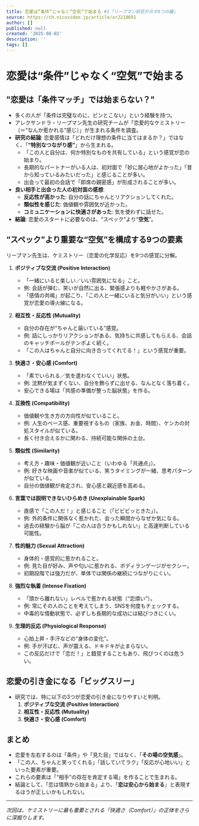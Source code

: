 ```yaml
---
title: 恋愛は“条件”じゃなく“空気”で始まる #1「リープマン研究が示す9つの鍵」
source: https://ch.nicovideo.jp/article/ar2218691
author: []
published: null
created: '2025-08-02'
description: ''
tags: []
---
```


# 恋愛は“条件”じゃなく“空気”で始まる

## "恋愛は「条件マッチ」では始まらない？"

- 多くの人が「条件は完璧なのに、ピンとこない」という経験を持つ。
- アレクサンドラ・リープマン先生の研究チームが「恋愛的なケミストリー（＝“なんか惹かれる”感じ）」が生まれる条件を調査。
- **研究の結論**: 恋愛感情は「どれだけ理想の条件に当てはまるか？」ではなく、「**“特別なつながり感”**」から生まれる。
  - 「この人と自分は、何か特別なものを共有している」という感覚が恋の始まり。
  - 長期的なパートナーがいる人は、初対面で「妙に居心地がよかった」「昔から知っているみたいだった」と感じることが多い。
  - 出会って最初の会話で「即席の親密感」が形成されることが多い。
- **良い相手と出会った人の初対面の感想**:
  - **反応性が高かった**: 自分の話にちゃんとリアクションしてくれた。
  - **類似性を感じた**: 価値観や雰囲気が近かった。
  - **コミュニケーションに快適さがあった**: 気を使わずに話せた。
- **結論**: 恋愛のスタートに必要なのは、“スペック”より“**空気**”。

## “スペック”より重要な“空気”を構成する9つの要素

リープマン先生は、ケミストリー（恋愛の化学反応）を9つの感覚に分解。

1. **ポジティブな交流 (Positive Interaction)**
    - 「一緒にいると楽しい／いい雰囲気になる」こと。
    - 例: 会話が弾む、笑いが自然に出る、緊張感よりも軽やかさがある。
    - 「感情の共鳴」が起こり、「この人と一緒にいると気分がいい」という感覚が恋愛の導火線になる。

2. **相互性・反応性 (Mutuality)**
    - 自分の存在が“ちゃんと届いている”感覚。
    - 例: 話にしっかりリアクションがある、気持ちに共感してもらえる、会話のキャッチボールがテンポよく続く。
    - 「この人はちゃんと自分に向き合ってくれてる！」という感覚が重要。

3. **快適さ・安心感 (Comfort)**
    - 「素でいられる／気を遣わなくていい」状態。
    - 例: 沈黙が気まずくない、自分を飾らずに出せる、なんとなく落ち着く。
    - 安心できる場は「共感の準備が整った脳状態」を作る。

4. **互換性 (Compatibility)**
    - 価値観や生き方の方向性が似ていること。
    - 例: 人生のペース感、重要視するもの（家族、お金、時間）、ケンカの対処スタイルが似ている。
    - 長く付き合えるかに関わる、持続可能な関係の土台。

5. **類似性 (Similarity)**
    - 考え方・趣味・価値観が近いこと（いわゆる「共通点」）。
    - 例: 好きな映画や音楽が似ている、笑うタイミングが一緒、思考パターンが似ている。
    - 自分の価値観が肯定され、安心感と親近感を高める。

6. **言葉では説明できないひらめき (Unexplainable Spark)**
    - 直感で「この人だ！」と感じること（「ビビビッときた」）。
    - 例: 外的条件に関係なく惹かれた、会った瞬間からなぜか気になる。
    - 過去の経験から脳が「この人は合うかもしれない」と高速判断している可能性。

7. **性的魅力 (Sexual Attraction)**
    - 身体的・感覚的に惹かれること。
    - 例: 見た目が好み、声や匂いに惹かれる、ボディランゲージがセクシー。
    - 初期段階では強力だが、単体では関係の継続につながりにくい。

8. **強烈な執着 (Intense Fixation)**
    - 「頭から離れない」レベルで惹かれる状態（“恋煩い”）。
    - 例: 常にその人のことを考えてしまう、SNSを何度もチェックする。
    - 中毒的な情動状態で、必ずしも長期的な成功には結びつきにくい。

9. **生理的反応 (Physiological Response)**
    - 心拍上昇・手汗などの“身体の変化”。
    - 例: 手が汗ばむ、声が震える、ドキドキが止まらない。
    - この反応だけで「恋だ！」と錯覚することもあり、飛びつくのは危うい。

## 恋愛の引き金になる「ビッグスリー」

- 研究では、特に以下の3つが恋愛の引き金になりやすいと判明。
    1. **ポジティブな交流 (Positive Interaction)**
    2. **相互性・反応性 (Mutuality)**
    3. **快適さ・安心感 (Comfort)**

## まとめ

- 恋愛を左右するのは「条件」や「見た目」ではなく、「**その場の空気感**」。
- 「この人、ちゃんと笑ってくれる」「話していてラク」「反応が心地いい」といった要素が重要。
- これらの要素は「“相手”の存在を肯定する場」を作ることで生まれる。
- 結論として、「恋は情熱から始まる」より、「**恋は安心から始まる**」と表現するほうが正しいかもしれない。

---
*次回は、ケミストリーに最も重要とされる「快適さ（Comfort）」の正体をさらに深掘りします。*
